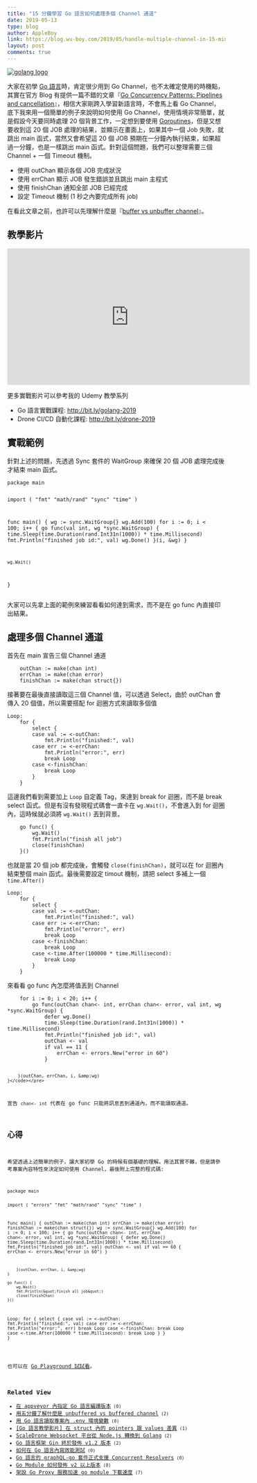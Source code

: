 ```yaml
---
title: "15 分鐘學習 Go 語言如何處理多個 Channel 通道"
date: 2019-05-13
type: blog
author: AppleBoy
link: https://blog.wu-boy.com/2019/05/handle-multiple-channel-in-15-minutes/
layout: post
comments: true
---
```


<p><a href="https://lh3.googleusercontent.com/jsocHCR9A9yEfDVUTrU0m42_aHhTEVDGW5p5PsQSx7GSlkt3gLjohfXH3S7P7p982332ruU_e-EtW0LwmiuZjvN65VIcyME-zE35C6EM0IV1nqY6KoNw3dwW2djjid3F-T5YgnJothA=w1920-h1080" title="golang logo"><img src="https://lh3.googleusercontent.com/jsocHCR9A9yEfDVUTrU0m42_aHhTEVDGW5p5PsQSx7GSlkt3gLjohfXH3S7P7p982332ruU_e-EtW0LwmiuZjvN65VIcyME-zE35C6EM0IV1nqY6KoNw3dwW2djjid3F-T5YgnJothA=w1920-h1080" alt="golang logo" title="golang logo" /></a></p>
<p>大家在初學 <a href="https://golang.org">Go 語言</a>時，肯定很少用到 Go Channel，也不太確定使用的時機點，其實在官方 Blog 有提供一篇不錯的文章『<a href="https://blog.golang.org/pipelines">Go Concurrency Patterns: Pipelines and cancellation</a>』，相信大家剛跨入學習新語言時，不會馬上看 Go Channel，底下我來用一個簡單的例子來說明如何使用 Go Channel，使用情境非常簡單，就是假設今天要同時處理 20 個背景工作，一定想到要使用 <a href="https://tour.golang.org/concurrency/1">Goroutines</a>，但是又想要收到這 20 個 JOB 處理的結果，並顯示在畫面上，如果其中一個 Job 失敗，就跳出 main 函式，當然又會希望這 20 個 JOB 預期在一分鐘內執行結束，如果超過一分鐘，也是一樣跳出 main 函式。針對這個問題，我們可以整理需要三個 Channel + 一個 Timeout 機制。</p>
<ul>
<li>使用 outChan 顯示各個 JOB 完成狀況</li>
<li>使用 errChan 顯示 JOB 發生錯誤並且跳出 main 主程式</li>
<li>使用 finishChan 通知全部 JOB 已經完成</li>
<li>設定 Timeout 機制 (1 秒之內要完成所有 job)</li>
</ul>
<p>在看此文章之前，也許可以先理解什麼是『<a href="https://blog.wu-boy.com/2019/04/understand-unbuffered-vs-buffered-channel-in-five-minutes/">buffer vs unbuffer channel</a>』。</p>
<span id="more-7384"></span>
<h2>教學影片</h2>
<iframe width="560" height="315" src="https://www.youtube.com/embed/Eak_-_9E3Bc" frameborder="0" allow="accelerometer; autoplay; encrypted-media; gyroscope; picture-in-picture" allowfullscreen></iframe>
<p>更多實戰影片可以參考我的 Udemy 教學系列</p>
<ul>
<li>Go 語言實戰課程: <a href="http://bit.ly/golang-2019">http://bit.ly/golang-2019</a></li>
<li>Drone CI/CD 自動化課程: <a href="http://bit.ly/drone-2019">http://bit.ly/drone-2019</a></li>
</ul>
<h2>實戰範例</h2>
<p>針對上述的問題，先透過 Sync 套件的 WaitGroup 來確保 20 個 JOB 處理完成後才結束 main 函式。</p>
<pre><code class="language-go">package main

import (
    &quot;fmt&quot;
    &quot;math/rand&quot;
    &quot;sync&quot;
    &quot;time&quot;
)

func main() {
    wg := sync.WaitGroup{}
    wg.Add(100)
    for i := 0; i &lt; 100; i++ {
        go func(val int, wg *sync.WaitGroup) {
            time.Sleep(time.Duration(rand.Int31n(1000)) * time.Millisecond)
            fmt.Println(&quot;finished job id:&quot;, val)
            wg.Done()
        }(i, &amp;wg)
    }

    wg.Wait()
}</code></pre>
<p>大家可以先拿上面的範例來練習看看如何達到需求，而不是在 go func 內直接印出結果。</p>
<h2>處理多個 Channel 通道</h2>
<p>首先在 main 宣告三個 Channel 通道</p>
<pre><code class="language-go">    outChan := make(chan int)
    errChan := make(chan error)
    finishChan := make(chan struct{})</code></pre>
<p>接著要在最後直接讀取這三個 Channel 值，可以透過 Select，由於 outChan 會傳入 20 個值，所以需要搭配 for 迴圈方式來讀取多個值</p>
<pre><code class="language-go">Loop:
    for {
        select {
        case val := &lt;-outChan:
            fmt.Println(&quot;finished:&quot;, val)
        case err := &lt;-errChan:
            fmt.Println(&quot;error:&quot;, err)
            break Loop
        case &lt;-finishChan:
            break Loop
        }
    }</code></pre>
<p>這邊我們看到需要加上 <code>Loop</code> 自定義 Tag，來達到 break for 迴圈，而不是 break select 函式。但是有沒有發現程式碼會一直卡在 <code>wg.Wait()</code>，不會進入到 for 迴圈內，這時候就必須將 <code>wg.Wait()</code> 丟到背景。</p>
<pre><code class="language-go">    go func() {
        wg.Wait()
        fmt.Println(&quot;finish all job&quot;)
        close(finishChan)
    }()</code></pre>
<p>也就是當 20 個 job 都完成後，會觸發 <code>close(finishChan)</code>，就可以在 for 迴圈內結束整個 main 函式。最後需要設定 timout 機制，請把 select 多補上一個 <code>time.After()</code></p>
<pre><code class="language-go">Loop:
    for {
        select {
        case val := &lt;-outChan:
            fmt.Println(&quot;finished:&quot;, val)
        case err := &lt;-errChan:
            fmt.Println(&quot;error:&quot;, err)
            break Loop
        case &lt;-finishChan:
            break Loop
        case &lt;-time.After(100000 * time.Millisecond):
            break Loop
        }
    }</code></pre>
<p>來看看 go func 內怎麼將值丟到 Channel</p>
<pre><code class="language-go">    for i := 0; i &lt; 20; i++ {
        go func(outChan chan&lt;- int, errChan chan&lt;- error, val int, wg *sync.WaitGroup) {
            defer wg.Done()
            time.Sleep(time.Duration(rand.Int31n(1000)) * time.Millisecond)
            fmt.Println(&quot;finished job id:&quot;, val)
            outChan &lt;- val
            if val == 11 {
                errChan &lt;- errors.New(&quot;error in 60&quot;)
            }

        }(outChan, errChan, i, &amp;wg)
    }</code></pre>
<p>宣告 <code>chan<- int</code> 代表在 go func 只能將訊息丟到通道內，而不能讀取通道。</p>
<h2>心得</h2>
<p>希望透過上述簡單的例子，讓大家初學 Go 的時候有個基礎的理解。用法其實不難，但是請參考專案內容特性來決定如何使用 Channel，最後附上完整的程式碼:</p>
<pre><code class="language-go">package main

import (
    &quot;errors&quot;
    &quot;fmt&quot;
    &quot;math/rand&quot;
    &quot;sync&quot;
    &quot;time&quot;
)

func main() {
    outChan := make(chan int)
    errChan := make(chan error)
    finishChan := make(chan struct{})
    wg := sync.WaitGroup{}
    wg.Add(100)
    for i := 0; i &lt; 100; i++ {
        go func(outChan chan&lt;- int, errChan chan&lt;- error, val int, wg *sync.WaitGroup) {
            defer wg.Done()
            time.Sleep(time.Duration(rand.Int31n(1000)) * time.Millisecond)
            fmt.Println(&quot;finished job id:&quot;, val)
            outChan &lt;- val
            if val == 60 {
                errChan &lt;- errors.New(&quot;error in 60&quot;)
            }

        }(outChan, errChan, i, &amp;wg)
    }

    go func() {
        wg.Wait()
        fmt.Println(&quot;finish all job&quot;)
        close(finishChan)
    }()

Loop:
    for {
        select {
        case val := &lt;-outChan:
            fmt.Println(&quot;finished:&quot;, val)
        case err := &lt;-errChan:
            fmt.Println(&quot;error:&quot;, err)
            break Loop
        case &lt;-finishChan:
            break Loop
        case &lt;-time.After(100000 * time.Millisecond):
            break Loop
        }
    }
}</code></pre>
<p>也可以在 <a href="https://play.golang.org/p/gMwNVc4Ve8b">Go Playground 試試看</a>。</p>
<div class="wp_rp_wrap  wp_rp_plain" ><div class="wp_rp_content"><h3 class="related_post_title">Related View</h3><ul class="related_post wp_rp"><li data-position="0" data-poid="in-7352" data-post-type="none" ><a href="https://blog.wu-boy.com/2019/04/install-specific-go-version-in-appveyor/" class="wp_rp_title">在 appveyor 內指定 Go 語言編譯版本</a><small class="wp_rp_comments_count"> (0)</small><br /></li><li data-position="1" data-poid="in-7330" data-post-type="none" ><a href="https://blog.wu-boy.com/2019/04/understand-unbuffered-vs-buffered-channel-in-five-minutes/" class="wp_rp_title">用五分鐘了解什麼是 unbuffered vs buffered channel</a><small class="wp_rp_comments_count"> (2)</small><br /></li><li data-position="2" data-poid="in-7346" data-post-type="none" ><a href="https://blog.wu-boy.com/2019/04/how-to-load-env-file-in-go/" class="wp_rp_title">用 Go 語言讀取專案內 .env 環境變數</a><small class="wp_rp_comments_count"> (0)</small><br /></li><li data-position="3" data-poid="in-7376" data-post-type="none" ><a href="https://blog.wu-boy.com/2019/05/what-is-different-between-pointer-and-value-in-golang/" class="wp_rp_title">[Go 語言教學影片] 在 struct 內的 pointers 跟 values 差異</a><small class="wp_rp_comments_count"> (1)</small><br /></li><li data-position="4" data-poid="in-6385" data-post-type="none" ><a href="https://blog.wu-boy.com/2016/05/scaledrone-websocket-from-nodejs-to-go/" class="wp_rp_title">ScaleDrone Websocket 平台從 Node.js 轉換到 Golang</a><small class="wp_rp_comments_count"> (2)</small><br /></li><li data-position="5" data-poid="in-6772" data-post-type="none" ><a href="https://blog.wu-boy.com/2017/07/go-framework-gin-release-v1-2/" class="wp_rp_title">Go 語言框架 Gin 終於發佈 v1.2 版本</a><small class="wp_rp_comments_count"> (2)</small><br /></li><li data-position="6" data-poid="in-7040" data-post-type="none" ><a href="https://blog.wu-boy.com/2018/06/how-to-write-benchmark-in-go/" class="wp_rp_title">如何在 Go 語言內寫效能測試</a><small class="wp_rp_comments_count"> (0)</small><br /></li><li data-position="7" data-poid="in-7081" data-post-type="none" ><a href="https://blog.wu-boy.com/2018/09/graphql-go-library-support-concurrent-resolvers/" class="wp_rp_title">Go 語言的 graphQL-go 套件正式支援 Concurrent Resolvers</a><small class="wp_rp_comments_count"> (0)</small><br /></li><li data-position="8" data-poid="in-7397" data-post-type="none" ><a href="https://blog.wu-boy.com/2019/06/how-to-release-the-v2-or-higher-version-in-go-module/" class="wp_rp_title">Go Module 如何發佈 v2 以上版本</a><small class="wp_rp_comments_count"> (0)</small><br /></li><li data-position="9" data-poid="in-7405" data-post-type="none" ><a href="https://blog.wu-boy.com/2019/07/speed-up-go-module-download-using-go-proxy-athens/" class="wp_rp_title">架設 Go Proxy 服務加速 go module 下載速度</a><small class="wp_rp_comments_count"> (7)</small><br /></li></ul></div></div>